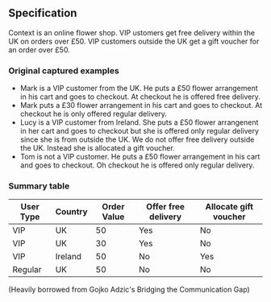 ## Specification

Context is an online flower shop. VIP ustomers get free delivery within the UK on orders over £50. VIP customers outside the UK get a gift voucher for an order over £50. 

### Original captured examples

* Mark is a VIP customer from the UK. He puts a £50 flower arrangement in his cart and goes to checkout. At checkout he is offered free delivery.
* Mark puts a £30 flower arrangement in his cart and goes to checkout. At checkout he is only offered regular delivery.
* Lucy is a VIP customer from Ireland. She puts a £50 flower arrangenent in her cart and goes to checkout but she is offered only regular delivery since she is from outside the UK. We do not offer free delivery outside the UK. Instead she is allocated a gift voucher.
* Tom is not a VIP customer. He puts a £50 flower arrangement in his cart and goes to checkout. Oh checkout he is offered only regular delivery. 


### Summary table

User Type   | Country | Order Value | Offer free delivery | Allocate gift voucher
------------|---------|-------------|-----------------|------------
VIP         | UK      | 50          | Yes        | No 
VIP         | UK      | 30          | Yes        | No 
VIP         | Ireland | 50          | No         | Yes
Regular     | UK      | 50          | No         | No

(Heavily borrowed from Gojko Adzic's Bridging the Communication Gap) 
